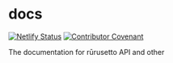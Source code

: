 # docs

[![Netlify Status](https://api.netlify.com/api/v1/badges/c1f01e7e-1d81-4d59-988d-be3b5840f206/deploy-status)](https://app.netlify.com/sites/rurusetto-docs/deploys)
[![Contributor Covenant](https://img.shields.io/badge/Contributor%20Covenant-2.0-4baaaa.svg)](CODE_OF_CONDUCT.md)

The documentation for rūrusetto API and other
